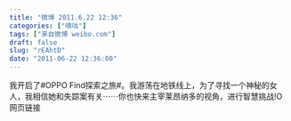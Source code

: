 ```yaml
---
title: "微博 2011.6.22 12:36"
categories: ["嘀咕"]
tags: ["来自微博 weibo.com"]
draft: false
slug: "rEAhtD"
date: "2011-06-22 12:36:00"
---
```


<p>我开启了#OPPO Find探索之旅#。我游荡在地铁线上，为了寻找一个神秘的女人，我相信她和失踪案有关⋯⋯你也快来主宰莱昂纳多的视角，进行智慧挑战!O网页链接 ​​​​</p>
